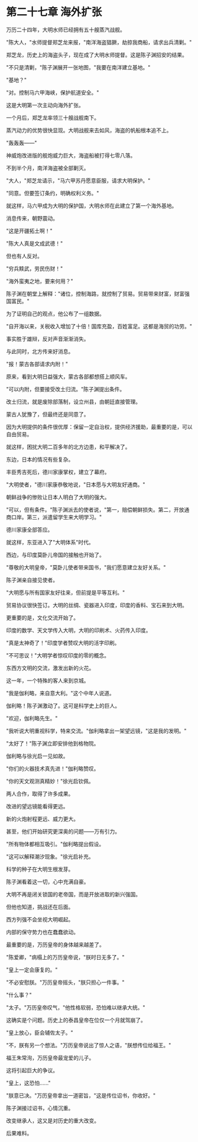 # 第二十七章 海外扩张

万历二十四年，大明水师已经拥有五十艘蒸汽战舰。

"陈大人，"水师提督郑芝龙来报，"南洋海盗猖獗，劫掠我商船，请求出兵清剿。"

郑芝龙，历史上的海盗头子，现在成了大明水师提督。这是陈子渊招安的结果。

"不只是清剿，"陈子渊展开一张地图，"我要在南洋建立基地。"

"基地？"

"对。控制马六甲海峡，保护航道安全。"

这是大明第一次主动向海外扩张。

一个月后，郑芝龙率领三十艘战舰南下。

蒸汽动力的优势很快显现。大明战舰来去如风，海盗的帆船根本追不上。

"轰轰轰——"

神威炮改进版的舰炮威力巨大，海盗船被打得七零八落。

不到半个月，南洋海盗被全部剿灭。

"大人，"郑芝龙请示，"马六甲苏丹愿意臣服，请求大明保护。"

"同意。但要签订条约，明确权利义务。"

就这样，马六甲成为大明的保护国，大明水师在此建立了第一个海外基地。

消息传来，朝野震动。

"这是开疆拓土啊！"

"陈大人真是文成武德！"

但也有人反对。

"穷兵黩武，劳民伤财！"

"海外蛮夷之地，要来何用？"

陈子渊在朝堂上解释："诸位，控制海路，就控制了贸易。贸易带来财富，财富强国富民。"

为了证明自己的观点，他公布了一组数据。

"自开海以来，关税收入增加了十倍！国库充盈，百姓富足。这都是海贸的功劳。"

事实胜于雄辩，反对声音渐渐消失。

与此同时，北方传来好消息。

"报！蒙古各部请求内附！"

原来，看到大明日益强大，蒙古各部都想搭上顺风车。

"可以内附，但要接受改土归流。"陈子渊提出条件。

改土归流，就是废除部落制，设立州县，由朝廷直接管理。

蒙古人犹豫了，但最终还是同意了。

因为大明提供的条件很优厚：保留一定自治权，提供经济援助，最重要的是，可以自由贸易。

就这样，困扰大明二百多年的北方边患，和平解决了。

东边，日本的情况有些复杂。

丰臣秀吉死后，德川家康掌权，建立了幕府。

"大明使者，"德川家康恭敬地说，"日本愿与大明友好通商。"

朝鲜战争的惨败让日本人明白了大明的强大。

"可以，但有条件。"陈子渊派去的使者说，"第一，赔偿朝鲜损失。第二，开放通商口岸。第三，派遣留学生来大明学习。"

德川家康全部答应。

就这样，东亚进入了"大明体系"时代。

西边，与印度莫卧儿帝国的接触也开始了。

"尊敬的大明皇帝，"莫卧儿使者带来国书，"我们愿意建立友好关系。"

陈子渊亲自接见使者。

"大明愿与所有国家友好往来，但前提是平等互利。"

贸易协议很快签订。大明的丝绸、瓷器进入印度，印度的香料、宝石来到大明。

更重要的是，文化交流开始了。

印度的数学、天文学传入大明，大明的印刷术、火药传入印度。

"真是太神奇了！"印度学者赞叹大明的活字印刷。

"不可思议！"大明学者惊叹印度的零的概念。

东西方文明的交流，激发出新的火花。

这一年，一个特殊的客人来到京城。

"我是伽利略，来自意大利。"这个中年人说道。

伽利略！陈子渊激动了。这可是科学史上的巨人。

"欢迎，伽利略先生。"

"我听说大明重视科学，特来交流。"伽利略拿出一架望远镜，"这是我的发明。"

"太好了！"陈子渊立即安排他到格物院。

伽利略与徐光启一见如故。

"你们的火器技术真先进！"伽利略赞叹。

"你的天文观测真精妙！"徐光启钦佩。

两人合作，取得了许多成果。

改进的望远镜能看得更远。

新的火炮射程更远、威力更大。

甚至，他们开始研究更深奥的问题——万有引力。

"所有物体都相互吸引。"伽利略提出假设。

"这可以解释潮汐现象。"徐光启补充。

科学的种子在大明生根发芽。

陈子渊看着这一切，心中充满自豪。

大明不再是闭关锁国的老帝国，而是开放进取的新兴强国。

但他也知道，挑战还在后面。

西方列强不会坐视大明崛起。

内部的保守势力也在蠢蠢欲动。

最重要的是，万历皇帝的身体越来越差了。

"陈爱卿，"病榻上的万历皇帝说，"朕时日无多了。"

"皇上一定会康复的。"

"不必安慰朕。"万历皇帝摇头，"朕只担心一件事。"

"什么事？"

"太子。"万历皇帝叹气，"他性格软弱，恐怕难以继承大统。"

这确实是个问题。历史上的泰昌皇帝在位仅一个月就驾崩了。

"皇上放心，臣会辅佐太子。"

"不，朕有另一个想法。"万历皇帝说出了惊人之语，"朕想传位给福王。"

福王朱常洵，万历皇帝最宠爱的儿子。

这将引起巨大的争议。

"皇上，这恐怕……"

"朕意已决。"万历皇帝拿出一道密旨，"这是传位诏书，你收好。"

陈子渊接过诏书，心情沉重。

改变继承人，这又是对历史的重大改变。

后果难料。